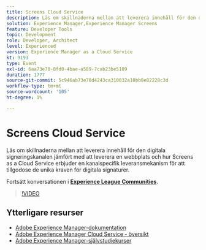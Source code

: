 ```yaml
---
title: Screens Cloud Service
description: Läs om skillnaderna mellan att leverera innehåll för den digitala signeringskanalen jämfört med att leverera en webbplats och hur Screens as a Cloud Service erbjuder en kanalspecifik leveransmekanism för att tillgodose de unika kraven för digitala signaturer.
solution: Experience Manager,Experience Manager Screens
feature: Developer Tools
topic: Development
role: Developer, Architect
level: Experienced
version: Experience Manager as a Cloud Service
kt: 9193
type: Event
exl-id: 6aa73e70-8fd0-4bae-a589-7cab23be5109
duration: 1777
source-git-commit: 5c946ab73e78d4243ca310032a10bb8e82228c3d
workflow-type: tm+mt
source-wordcount: '105'
ht-degree: 1%

---
```


# Screens Cloud Service

Läs om skillnaderna mellan att leverera innehåll för den digitala signeringskanalen jämfört med att leverera en webbplats och hur Screens as a Cloud Service erbjuder en kanalspecifik leveransmekanism för att tillgodose de unika kraven för digitala signaturer.

Fortsätt konversationen i **[Experience League Communities](https://adobe.ly/3umX8Be)**.

>[!VIDEO](https://video.tv.adobe.com/v/337885/?quality=12&learn=on&hidetitle=true)

## Ytterligare resurser

- [Adobe Experience Manager-dokumentation](https://experienceleague.adobe.com/docs/experience-manager-cloud-service.html)
- [Adobe Experience Manager Cloud Service - översikt](https://experienceleague.adobe.com/docs/experience-manager-cloud-service/overview/home.html)
- [Adobe Experience Manager-självstudiekurser](https://experienceleague.adobe.com/docs/experience-manager-tutorials.html)
